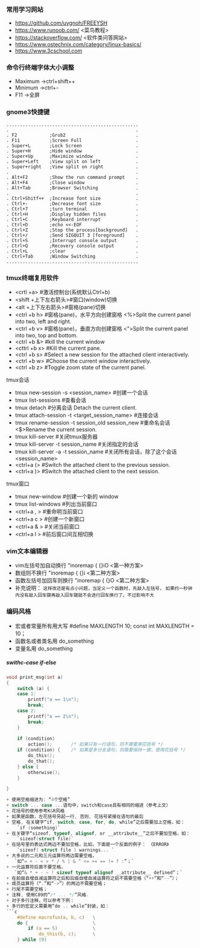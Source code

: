 ### 常用学习网站 
+ https://github.com/uygnoh/FREEYSH
+ https://www.runoob.com/           <菜鸟教程>
+ https://stackoverflow.com/        <软件类问答网站>
+ https://www.ostechnix.com/category/linux-basics/
+ https://www.3cschool.com



### 命令行终端字体大小调整
+ Maximum     ->ctrl+shift++
+ Minimum     ->ctrl+-
+ F11         ->全屏



### gnome3快捷键
```
.................................................
.                                               . 
. F2            ;Grub2                          .
. F11			;Screen Full                    .
. Super+L		;Lock Screen                    .
. Super+H		;Hide window                    .
. Super+Up		;Maximize window                .
. Super+Left    ;View split on left             .
. Super+right   ;View split on right            .
.                                               .
. Alt+F2		;Show the run command prompt    .
. Alt+F4		;Close window                   . 
. Alt+Tab       ;Browser Switching              .
.                                               .
. Ctrl+Shitf++  ;Increase font size             .
. Ctrl+-        ;Decrease font size             .
. Ctrl+7        ;turn terminal                  .
. Ctrl+H        ;Display hidden files           .
. Ctrl+C        ;Keyboard interrupt             .
. Ctrl+D        ;echo <<-EOF                    .
. Ctrl+Z        ;Stop the process[background]   .   
. Ctrl+/        ;Send SIGQUIT 3 [foreground]    .
. Ctrl+S        ;Interrupt console output       .
. Ctrl+Q        ;Recovery console output        .
. Ctrl+L        ;clear                          .
. Ctrl+Tab      ;Window Switching               .
.................................................
```



### tmux终端复用软件
+ <crtl  +a>           #激活控制台(系统默认Ctrl+b)
+ <shift +上下左右箭头>#窗口(window)切换
+ <alt   +上下左右箭头>#窗格(pane)切换
+ <ctrl  +b h>         #窗格(pane)，水平方向创建窗格 <%>Split the current panel into two, left and right.
+ <ctrl  +b v>         #窗格(pane)，垂直方向创建窗格 <">Split the current panel into two, top and bottom.
+ <ctrl  +b &>         #kill the current window
+ <cttrl +b x>         #Kill the current pane.
+ <ctrl  +b s>         #Select a new session for the attached client interactively.
+ <ctrl  +b w>         #Choose the current window interactively.
+ <ctrl  +b z>         #Toggle zoom state of the current panel.

tmux会话
+ tmux new-session -s <session_name>              #创建一个会话
+ tmux list-sessions                              #查看会话	
+ tmux detach                                     #分离会话     <d>Detach the current client.
+ tmux attach-session -t <target_session_name>    #连接会话
+ tmux rename-session -t session_old session_new  #重命名会话    <$>Rename the current session.
+ tmux kill-server                                #关闭tmux服务器
+ tmux kill-server -t session_name                #关闭指定的会话
+ tmux kill-server -a -t session_name             #关闭所有会话，除了这个会话<session_name>
+ <ctrl+a (>                                      #Switch the attached client to the previous session.
+ <ctrl+a )>                                      #Switch the attached client to the next session.

tmux窗口
+ tmux new-window      #创建一个新的 window
+ tmux list-windows    #列出当前窗口
+ <ctrl+a , >          #重命明当前窗口
+ <ctrl+a c >          #创建一个新窗口
+ <ctrl+a & >          #关闭当前窗口
+ <ctrl+a l >          #前后窗口间互相切换



### vim文本编辑器 
+ vim左括号加自动换行   "inoremap { {}<ESC>i<CR><ESC>O  <第一种方案>
+ 数组则不换行         "inoremap { {}<ESC>i            <第二种方案>
+ 函数左括号加回车则换行 "inoremap {<CR> {<CR>}<ESC>O    <第二种方案>
+ 补充说明：
`这样改还是有点小问题，当定义一个函数时，先敲入左括号，`
`如果约一秒钟内没有敲入回车键再敲入回车键就不会进行回车换行了。不过影响不大`



### 编码风格
+ 宏或者常量所有用大写  #define MAXLENGTH 10;  const int MAXLENGTH = 10；
+ 函数名或者类名用     do_something
+ 变量名用            do_something


##### swithc-case if-else
```c
void print_msg(int a)
{
    switch (a) {
    case 1:
        printf("a == 1\n");
        break;
    case 2:
        printf("a == 2\n");
        break;
    }
    
    if (condition)      
        action();       /* 如果只有一行语句，则不需要用花括号 */
    if (condition) {    /* 如果是多分支语句，则需要保持一致，使用花括号 */
        do_this();      
        do_that();
    } else {
        otherwise();
    }

}

+ 使用空格缩进为: “4个空格”
+ switch ... case ...语句中，switch和case具有相同的缩进（参考上文）
+ 花括号的使用参考K&R风格
+ 如果是函数，左花括号另起一行, 否则, 花括号紧接在语句的最后
+ 空格, 在关键字“if, switch, case, for, do, while”之后需要加上空格，如：
    `if (something)`
+ 在关键字“sizeof, typeof, alignof, or __attribute__”之后不要加空格，如：
    `sizeof(struct file)`
+ 在括号里的表达式两边不要加空格，比如，下面是一个反面的例子： 《ERROR》
    `sizeof( struct file ) warnings... `
+ 大多说的二元和三元运算符两边需要空格，
   `如“= + - < > * / % | & ^ <= >= == != ? :”；`
+ 一元运算符后面不要空格，
   `如“& * + - ~ ! sizeof typeof alignof __attribute__ defined”；`
+ 在前缀自增自减运算符之后和后缀自增自减运算符之前不需要空格（“++”和“--”）；
+ 成员运算符（“.”和“->”）的两边不需要空格；
+ 行尾不需要空格；
+ 注释, 使用C89的“/* ... */”风格.
+ 对于多行注释，可以参考下例：
+ 多行的宏定义需要用“do .. while”封装，如：
```c
    #define macrofun(a, b, c)   \
    do {                        \
        if (a == 5)             \
            do_this(b, c);      \
    } while (0)
```

```

